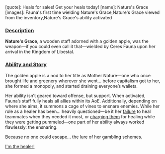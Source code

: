 [chapter]: undefined
[quote]:   Heals for sales! Get your heals today!
[name]:    Nature's Grace
[images]:  Fauna's first time wielding Nature's Grace,Nature's Grace viewed from the inventory,Nature's Grace's ability activated

### <u>Description</u>  
**Nature's Grace**, a wooden staff adorned with a golden apple, was the weapon—if you could even call it that—wielded by Ceres Fauna upon her arrival in the Kingdom of Libestal.

### <u>Ability and Story</u>  
The golden apple is a nod to her title as Mother Nature—one who once brought life and greenery wherever she went... before capitalism got to her, she formed a monopoly, and started draining everyone’s wallets.

Her ability isn’t geared toward offense, but support. When activated, Fauna’s staff fully heals all allies within its AoE. Additionally, depending on where she aims, it summons a cage of vines to ensnare enemies. While her role as a healer has been… heavily questioned—be it her [failure](https://www.youtube.com/live/VrLNA0SjYN8?si=eqNXxwok2sYV58L-&t=6903) to heal teammates when they needed it most, or [charging them](https://www.youtube.com/live/8x-MVX8h9gU?t=7796s) for healing while they were getting pummeled—one part of her ability always worked flawlessly: the ensnaring.  

Because no one could escape... the lure of her gambling schemes.

[I'm the healer!](#embed:https://www.youtube.com/live/VrLNA0SjYN8?si=44SWAU576JOrr0X5&t=6724)